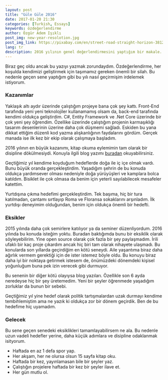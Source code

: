 ```yaml
---
layout: post
title: "Güle Güle 2016"
date: 2017-01-20 21:30
categories: [Turkish, Essays]
keywords: özdeğerlendirme
author: Özgür Adem Işıklı
post_img: new-year-resolotion.jpg
post_img_link: https://pixabay.com/en/street-road-straight-horizon-381227
lang: tr
description: 2016 yılının genel değerlendirmesini yaptığım bir makale.
---
```


Biraz geç oldu ancak bu yazıyı yazmak zorundaydım. Özdeğerlendirme, her koşulda kendimizi geliştirmek için taşımamız gereken önemli bir silah. Bu nedenle geçen sene yaptığım gibi bu yılı nasıl geçirmişim irdelemek istiyorum.

### Kazanımlar

Yaklaşık altı aydır üzerinde çalıştığım projeye bana çok şey kattı. Front-End tarafında yeni yeni teknolojiler kullanamamış olsam da, back-end tarafında kendimi oldukça geliştirdim. C#, Entity Framework ve .Net Core üzerinde bir çok yeni şey öğrendim. Özellike üzerinde çalıştığım projenin karmaşıklığı tasarım desenlerinin üzerine daha çok düşmemi sağladı. Eskiden bu yana dikkat ettiğim düzenli kod yazma alışkanlığının faydalarını gördüm. Gerçek manada ise ilk kez bir ekip olarak çalışmaya başladım.

2016 yılının en büyük kazanımı, kitap okuma eylemimin tam olarak bir disipline dökülmesiydi. Konuyla ilgili blog yazımı [buradan](/genel/2016/12/16/okuma-notlari) okuyabilirsiniz.

Geçtiğimiz yıl kendime koyduğum hedeflerde doğa ile iç içe olmak vardı. Bunu büyük oranda gerçekleştirdim. Yaşadığım şehrin de bu konuda oldukça yardımsever olması nedeniyle doğa yürüyüşleri ve kamplara bolca katıldım. Bisiklet ile çok olmasa da benim için yeterli sayılabilecek mesafeler katettim.

Yurtdışına çıkma hedefimi gerçekleştirdim. Tek başıma, hiç bir tura katılmadan, çantamı sırtlayıp Roma ve Floransa sokaklarını arşınladım. İlk yurtdışı deneyimim olduğundan, benim için oldukça önemli bir hedefti.

### Eksikler

2015 yılında daha çok semirlere katılıyor ya da seminer düzenliyordum. 2016 yılında bu konuda isteğim yoktu. Buradan baktığımda bunu bir eksiklik olarak söyleyebilirim. Yine open source olarak çok fazla bir şey paylaşmadım. İrili ufaklı bir kaç proje çıkardım ancak hiç biri tam olarak nihayete ulaşmadı. Bu konularda son yıllarda geçirdiğim en kötü seneydi. Aile yaşantıma biraz daha ağırlık vermem gerektiği için de ister istemez böyle oldu. Bu konuyu biraz daha iyi bir noktaya getirmek istesem de, önümüzdeki dönemdeki kişisel yoğunluğum buna pek izin verecek gibi durmuyor.

Bu senenin bir diğer kötü olayıysa blog yazıları. Özellikle son 6 ayda neredeyse hiç bir şey üretemedim. Yeni bir şeyler öğrenmede yaşadığım zorluklar da bunun bir sebebi.

Geçtiğimiz yıl yine hedef olarak politik tartışmalardan uzak durmayı kendime tembihlemiştim ama ne yazık ki oldukça zor bir dönem geçirdik. Ben de bu hedefime hiç uyamadım.

### Gelecek

Bu sene geçen senedeki eksiklikleri tamamlayabilirsem ne ala. Bu nedenle uzun vadeli hedefler yerine, daha küçük adımlara ve disipline odaklanmak isityorum.

- Haftada en az 1 defa spor yap.
- Her akşam, her ne olursa olsun 15 sayfa kitap oku.
- Haftada bir kez, yayınlamasan bile bir şeyler yaz.
- Çalıştığın projelere haftada bir kez bir şeyler ilave et.
- Her gün mutlu ol.
